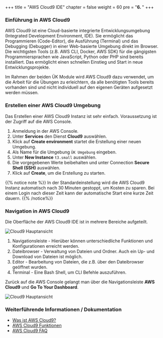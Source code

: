 +++
title = "AWS Cloud9 IDE"
chapter = false
weight = 60
pre = "<b>6. </b>"
+++

### Einführung in AWS Cloud9

AWS Cloud9 ist eine Cloud-basierte integrierte Entwicklungsumgebung (Integrated Development Environment, IDE).
Sie ermöglicht das Programmieren (Code-Editor), die Ausführung (Terminal) und das Debugging (Debugger) in 
einer Web-basierte Umgebung direkt im Browser. Die wichtigsten Tools (z.B. AWS CLI, Docker, AWS SDK) für die 
gängigsten Programmiersprachen wie JavaScript, Python oder PHP sind bereits installiert. Das ermöglicht einen 
schnellen Einstieg und Start in neue Entwicklungsprojekte.

Im Rahmen der beiden ÜK Module wird AWS Cloud9 dazu verwendet, um die Arbeit für die Übungen zu erleichtern, 
da alle benötigten Tools bereits vorhanden sind und nicht individuell auf den eigenen Geräten aufgesetzt werden müssen.

### Erstellen einer AWS Cloud9 Umgebung
Das Erstellen einer AWS Cloud9 Instanz ist sehr einfach. Voraussetzung ist der Zugriff auf die AWS Console.

1. Anmeldung in der AWS Console.
2. Unter **Services** den Dienst **Cloud9** auswählen.
3. Klick auf **Create environment** startet die Erstellung einer neuen Umgebung.
4. Als Name für die Umgebung `ÜK Umgebung` eingeben.
5. Unter **New Instance** `t3.small` auswählen.
6. Die vorgegebenen Werte beibehalten und unter Connection **Secure Shell (SSH)** auswählen.
7. Klick auf **Create**, um die Erstellung zu starten.

{{% notice note %}}
In der Standardeinstellung wird die AWS Cloud9 Instanz automatisch nach 30 Minuten gestoppt, um Kosten zu sparen. 
Bei einem Login nach dieser Zeit kann der automatische Start eine kurze Zeit dauern.
{{% /notice%}}
### Navigation in AWS Cloud9

Die Oberfläche der AWS Cloud9 IDE ist in mehrere Bereiche aufgeteilt.

![Cloud9 Hauptansicht](/images/cloud9_main_window.png)

1. Navigationsleiste - Hierüber können unterschiedliche Funktionen und Konfigurationen erreicht werden.
2. Dateibrowser - Verwaltung von Dateien und Ordner. Auch ein Up- und Download von Dateien ist möglich.
3. Editor - Bearbeitung von Dateien, die z.B. über den Dateibrowser geöffnet wurden.
4. Terminal - Eine Bash Shell, um CLI Befehle auszuführen.

Zurück auf die AWS Console gelangt man über die Navigationsleiste **AWS Cloud9** und **Go To Your Dashboard**.

 ![Cloud9 Hauptansicht](/images/cloud9_back_to_console.png)

### Weiterführende Informationen / Dokumentation
* [Was ist AWS Cloud9?](https://docs.aws.amazon.com/de_de/cloud9/latest/user-guide/welcome.html)
* [AWS Cloud9 Funktionen](https://aws.amazon.com/de/cloud9/details/)
* [AWS Cloud9 FAQ](https://aws.amazon.com/de/cloud9/faqs/)
